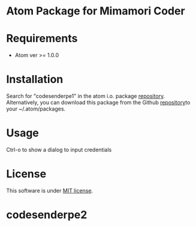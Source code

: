 # Atom Package for Mimamori Coder

# Requirements
- Atom ver >= 1.0.0

# Installation
Search for "codesenderpe1" in the atom i.o. package [repository](https://atom.io/packages). Alternatively, you can download this package from the Github [repository](https://github.com/kenglwo/atom-package)to your ~/.atom/packages.

# Usage
Ctrl-o to show a dialog to input credentials

# License
This software is under [MIT license](https://en.wikipedia.org/wiki/MIT_License).
# codesenderpe2
